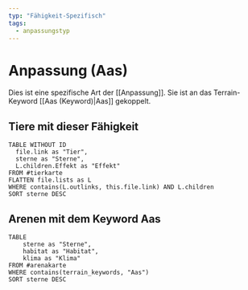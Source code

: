 ```yaml
---
typ: "Fähigkeit-Spezifisch"
tags:
  - anpassungstyp
---  
```


# Anpassung (Aas)  
Dies ist eine spezifische Art der [[Anpassung]]. Sie ist an das Terrain-Keyword [[Aas (Keyword)|Aas]] gekoppelt.  
## Tiere mit dieser Fähigkeit  

```dataview 
TABLE WITHOUT ID   
  file.link as "Tier",   
  sterne as "Sterne",
  L.children.Effekt as "Effekt"
FROM #tierkarte
FLATTEN file.lists as L
WHERE contains(L.outlinks, this.file.link) AND L.children
SORT sterne DESC
```

## Arenen mit dem Keyword Aas

```dataview 
TABLE   
	sterne as "Sterne",   
	habitat as "Habitat",   
	klima as "Klima" 
FROM #arenakarte 
WHERE contains(terrain_keywords, "Aas") 
SORT sterne DESC
```